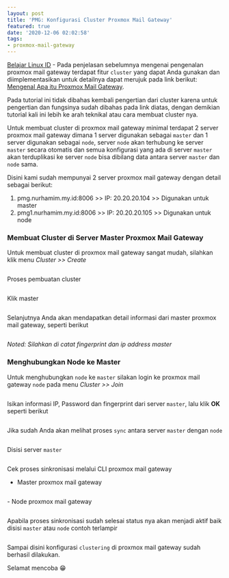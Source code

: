 ```yaml
---
layout: post
title: 'PMG: Konfigurasi Cluster Proxmox Mail Gateway'
featured: true
date: '2020-12-06 02:02:58'
tags:
- proxmox-mail-gateway
---
```


[Belajar Linux ID](/) - Pada penjelasan sebelumnya mengenai pengenalan proxmox mail gateway terdapat fitur `cluster` yang dapat Anda gunakan dan diimplementasikan untuk detailnya dapat merujuk pada link berikut: [Mengenal Apa itu Proxmox Mail Gateway](/mengenal-proxmox-mail-gateway/).

Pada tutorial ini tidak dibahas kembali pengertian dari cluster karena untuk pengertian dan fungsinya sudah dibahas pada link diatas, dengan demikian tutorial kali ini lebih ke arah teknikal atau cara membuat cluster nya.

<!--kg-card-begin: html--><script async src="https://pagead2.googlesyndication.com/pagead/js/adsbygoogle.js"></script><ins class="adsbygoogle" style="display:block; text-align:center;" data-ad-layout="in-article" data-ad-format="fluid" data-ad-client="ca-pub-1515372853161377" data-ad-slot="1986938311"></ins><script>
     (adsbygoogle = window.adsbygoogle || []).push({});
</script><!--kg-card-end: html-->

Untuk membuat cluster di proxmox mail gateway minimal terdapat 2 server proxmox mail gateway dimana 1 server digunakan sebagai `master` dan 1 server digunakan sebagai `node`, server `node` akan terhubung ke server `master` secara otomatis dan semua konfigurasi yang ada di server `master` akan terduplikasi ke server `node` bisa dibilang data antara server `master` dan `node` sama.

Disini kami sudah mempunyai 2 server proxmox mail gateway dengan detail sebagai berikut:

1. pmg.nurhamim.my.id:8006 \>\> IP: 20.20.20.104 \>\> Digunakan untuk master
2. pmg1.nurhamim.my.id:8006 \>\> IP: 20.20.20.105 \>\> Digunakan untuk node

### Membuat Cluster di Server Master Proxmox Mail Gateway

Untuk membuat cluster di proxmox mail gateway sangat mudah, silahkan klik menu _Cluster \>\> Create_

<figure class="kg-card kg-image-card"><img src="/content/images/2020/12/1-4.png" class="kg-image" alt srcset="/content/images/size/w600/2020/12/1-4.png 600w, /content/images/2020/12/1-4.png 966w" sizes="(min-width: 720px) 720px"></figure>

Proses pembuatan cluster

<figure class="kg-card kg-image-card"><img src="/content/images/2020/12/2-4.png" class="kg-image" alt srcset="/content/images/size/w600/2020/12/2-4.png 600w, /content/images/size/w1000/2020/12/2-4.png 1000w, /content/images/size/w1600/2020/12/2-4.png 1600w, /content/images/2020/12/2-4.png 1914w" sizes="(min-width: 720px) 720px"></figure>

Klik master

<figure class="kg-card kg-image-card"><img src="/content/images/2020/12/3-2.png" class="kg-image" alt srcset="/content/images/size/w600/2020/12/3-2.png 600w, /content/images/size/w1000/2020/12/3-2.png 1000w, /content/images/2020/12/3-2.png 1443w" sizes="(min-width: 720px) 720px"></figure>

Selanjutnya Anda akan mendapatkan detail informasi dari master proxmox mail gateway, seperti berikut

<figure class="kg-card kg-image-card"><img src="/content/images/2020/12/4-2.png" class="kg-image" alt srcset="/content/images/size/w600/2020/12/4-2.png 600w, /content/images/size/w1000/2020/12/4-2.png 1000w, /content/images/size/w1600/2020/12/4-2.png 1600w, /content/images/2020/12/4-2.png 1919w" sizes="(min-width: 720px) 720px"></figure>

_Noted: Silahkan di catat fingerprint dan ip address master_

### Menghubungkan Node ke Master 
<!--kg-card-begin: html--><script async src="https://pagead2.googlesyndication.com/pagead/js/adsbygoogle.js"></script><ins class="adsbygoogle" style="display:block; text-align:center;" data-ad-layout="in-article" data-ad-format="fluid" data-ad-client="ca-pub-1515372853161377" data-ad-slot="1986938311"></ins><script>
     (adsbygoogle = window.adsbygoogle || []).push({});
</script><!--kg-card-end: html-->

Untuk menghubungkan `node` ke `master` silakan login ke proxmox mail gateway `node` pada menu _Cluster \>\> Join_

<figure class="kg-card kg-image-card"><img src="/content/images/2020/12/5-2.png" class="kg-image" alt srcset="/content/images/size/w600/2020/12/5-2.png 600w, /content/images/size/w1000/2020/12/5-2.png 1000w, /content/images/size/w1600/2020/12/5-2.png 1600w, /content/images/2020/12/5-2.png 1912w" sizes="(min-width: 720px) 720px"></figure>

Isikan informasi IP, Password dan fingerprint dari server `master`, lalu klik **OK** seperti berikut

<figure class="kg-card kg-image-card"><img src="/content/images/2020/12/6-3.png" class="kg-image" alt srcset="/content/images/size/w600/2020/12/6-3.png 600w, /content/images/size/w1000/2020/12/6-3.png 1000w, /content/images/size/w1600/2020/12/6-3.png 1600w, /content/images/2020/12/6-3.png 1915w" sizes="(min-width: 720px) 720px"></figure>

Jika sudah Anda akan melihat proses `sync` antara server `master` dengan `node`

<figure class="kg-card kg-image-card"><img src="/content/images/2020/12/8-2.png" class="kg-image" alt srcset="/content/images/size/w600/2020/12/8-2.png 600w, /content/images/size/w1000/2020/12/8-2.png 1000w, /content/images/2020/12/8-2.png 1455w" sizes="(min-width: 720px) 720px"></figure>

Disisi server `master`

<figure class="kg-card kg-image-card"><img src="/content/images/2020/12/9-1.png" class="kg-image" alt srcset="/content/images/size/w600/2020/12/9-1.png 600w, /content/images/size/w1000/2020/12/9-1.png 1000w, /content/images/2020/12/9-1.png 1439w" sizes="(min-width: 720px) 720px"></figure>

Cek proses sinkronisasi melalui CLI proxmox mail gateway

- Master proxmox mail gateway 
<figure class="kg-card kg-image-card"><img src="/content/images/2020/12/10-1.png" class="kg-image" alt srcset="/content/images/size/w600/2020/12/10-1.png 600w, /content/images/2020/12/10-1.png 797w" sizes="(min-width: 720px) 720px"></figure>
- Node proxmox mail gateway
<figure class="kg-card kg-image-card"><img src="/content/images/2020/12/11-1.png" class="kg-image" alt srcset="/content/images/size/w600/2020/12/11-1.png 600w, /content/images/2020/12/11-1.png 868w" sizes="(min-width: 720px) 720px"></figure>

Apabila proses sinkronisasi sudah selesai status nya akan menjadi aktif baik disisi `master` atau `node` contoh terlampir

<figure class="kg-card kg-image-card"><img src="/content/images/2020/12/12-1.png" class="kg-image" alt srcset="/content/images/size/w600/2020/12/12-1.png 600w, /content/images/size/w1000/2020/12/12-1.png 1000w, /content/images/size/w1600/2020/12/12-1.png 1600w, /content/images/2020/12/12-1.png 1654w" sizes="(min-width: 720px) 720px"></figure>

Sampai disini konfigurasi `clustering` di proxmox mail gateway sudah berhasil dilakukan.

Selamat mencoba 😁

